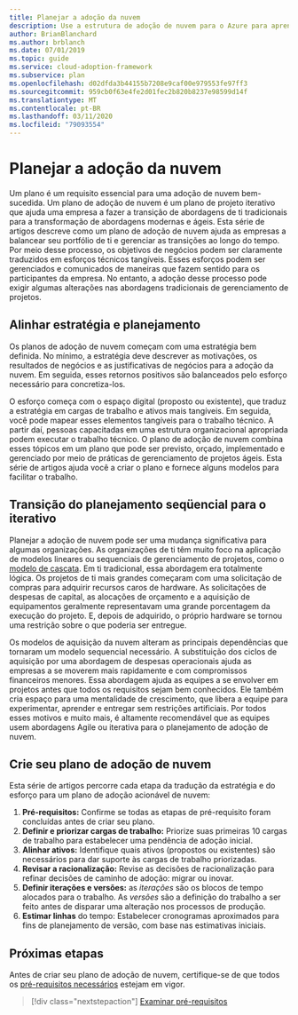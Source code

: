 ```yaml
---
title: Planejar a adoção da nuvem
description: Use a estrutura de adoção de nuvem para o Azure para aprender como um plano de adoção de nuvem ajuda as empresas a balancear seu portfólio de ti e gerenciar as transições ao longo do tempo.
author: BrianBlanchard
ms.author: brblanch
ms.date: 07/01/2019
ms.topic: guide
ms.service: cloud-adoption-framework
ms.subservice: plan
ms.openlocfilehash: d02dfda3b44155b7208e9caf00e979553fe97ff3
ms.sourcegitcommit: 959cb0f63e4fe2d01fec2b820b8237e98599d14f
ms.translationtype: MT
ms.contentlocale: pt-BR
ms.lasthandoff: 03/11/2020
ms.locfileid: "79093554"
---
```

# <a name="plan-for-cloud-adoption"></a>Planejar a adoção da nuvem

Um plano é um requisito essencial para uma adoção de nuvem bem-sucedida. Um plano de adoção de nuvem é um plano de projeto iterativo que ajuda uma empresa a fazer a transição de abordagens de ti tradicionais para a transformação de abordagens modernas e ágeis. Esta série de artigos descreve como um plano de adoção de nuvem ajuda as empresas a balancear seu portfólio de ti e gerenciar as transições ao longo do tempo. Por meio desse processo, os objetivos de negócios podem ser claramente traduzidos em esforços técnicos tangíveis. Esses esforços podem ser gerenciados e comunicados de maneiras que fazem sentido para os participantes da empresa. No entanto, a adoção desse processo pode exigir algumas alterações nas abordagens tradicionais de gerenciamento de projetos.

## <a name="align-strategy-and-planning"></a>Alinhar estratégia e planejamento

Os planos de adoção de nuvem começam com uma estratégia bem definida. No mínimo, a estratégia deve descrever as motivações, os resultados de negócios e as justificativas de negócios para a adoção da nuvem. Em seguida, esses retornos positivos são balanceados pelo esforço necessário para concretiza-los.

O esforço começa com o espaço digital (proposto ou existente), que traduz a estratégia em cargas de trabalho e ativos mais tangíveis. Em seguida, você pode mapear esses elementos tangíveis para o trabalho técnico. A partir daí, pessoas capacitadas em uma estrutura organizacional apropriada podem executar o trabalho técnico. O plano de adoção de nuvem combina esses tópicos em um plano que pode ser previsto, orçado, implementado e gerenciado por meio de práticas de gerenciamento de projetos ágeis. Esta série de artigos ajuda você a criar o plano e fornece alguns modelos para facilitar o trabalho.

## <a name="transition-from-sequential-to-iterative-planning"></a>Transição do planejamento seqüencial para o iterativo

Planejar a adoção de nuvem pode ser uma mudança significativa para algumas organizações. As organizações de ti têm muito foco na aplicação de modelos lineares ou sequenciais de gerenciamento de projetos, como o [modelo de cascata](https://wikipedia.org/wiki/Waterfall_model). Em ti tradicional, essa abordagem era totalmente lógica. Os projetos de ti mais grandes começaram com uma solicitação de compras para adquirir recursos caros de hardware. As solicitações de despesas de capital, as alocações de orçamento e a aquisição de equipamentos geralmente representavam uma grande porcentagem da execução do projeto. E, depois de adquirido, o próprio hardware se tornou uma restrição sobre o que poderia ser entregue.

Os modelos de aquisição da nuvem alteram as principais dependências que tornaram um modelo sequencial necessário. A substituição dos ciclos de aquisição por uma abordagem de despesas operacionais ajuda as empresas a se moverem mais rapidamente e com compromissos financeiros menores. Essa abordagem ajuda as equipes a se envolver em projetos antes que todos os requisitos sejam bem conhecidos. Ele também cria espaço para uma mentalidade de crescimento, que libera a equipe para experimentar, aprender e entregar sem restrições artificiais. Por todos esses motivos e muito mais, é altamente recomendável que as equipes usem abordagens Agile ou iterativa para o planejamento de adoção de nuvem.

## <a name="build-your-cloud-adoption-plan"></a>Crie seu plano de adoção de nuvem

Esta série de artigos percorre cada etapa da tradução da estratégia e do esforço para um plano de adoção acionável de nuvem:

1. **Pré-requisitos:** Confirme se todas as etapas de pré-requisito foram concluídas antes de criar seu plano.
2. **Definir e priorizar cargas de trabalho:** Priorize suas primeiras 10 cargas de trabalho para estabelecer uma pendência de adoção inicial.
3. **Alinhar ativos:** Identifique quais ativos (propostos ou existentes) são necessários para dar suporte às cargas de trabalho priorizadas.
4. **Revisar a racionalização:** Revise as decisões de racionalização para refinar decisões de caminho de adoção: migrar ou inovar.
5. **Definir iterações e versões:** as *iterações* são os blocos de tempo alocados para o trabalho. As *versões* são a definição do trabalho a ser feito antes de disparar uma alteração nos processos de produção.
6. **Estimar linhas** do tempo: Estabelecer cronogramas aproximados para fins de planejamento de versão, com base nas estimativas iniciais.

## <a name="next-steps"></a>Próximas etapas

Antes de criar seu plano de adoção de nuvem, certifique-se de que todos os [pré-requisitos necessários](./prerequisites.md) estejam em vigor.

> [!div class="nextstepaction"]
> [Examinar pré-requisitos](./prerequisites.md)
